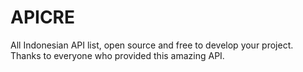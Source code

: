 # APICRE
All Indonesian API list, open source and free to develop your project. Thanks to everyone who provided this amazing API.
